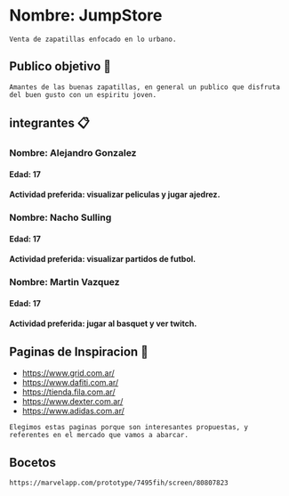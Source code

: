 # Nombre: JumpStore
```
Venta de zapatillas enfocado en lo urbano.
```
## Publico objetivo 🚀
``` 
Amantes de las buenas zapatillas, en general un publico que disfruta del buen gusto con un espiritu joven. 
```
## integrantes 📋
### Nombre: Alejandro Gonzalez
#### Edad: 17
#### Actividad preferida: visualizar peliculas y jugar ajedrez.
### Nombre: Nacho Sulling
#### Edad: 17
#### Actividad preferida: visualizar partidos de futbol.
### Nombre: Martin Vazquez
#### Edad: 17
#### Actividad preferida: jugar al basquet y ver twitch.
## Paginas de Inspiracion 📖
* https://www.grid.com.ar/
* https://www.dafiti.com.ar/
* https://tienda.fila.com.ar/
* https://www.dexter.com.ar/
* https://www.adidas.com.ar/
```
Elegimos estas paginas porque son interesantes propuestas, y referentes en el mercado que vamos a abarcar.
```
## Bocetos
```
https://marvelapp.com/prototype/7495fih/screen/80807823
```


